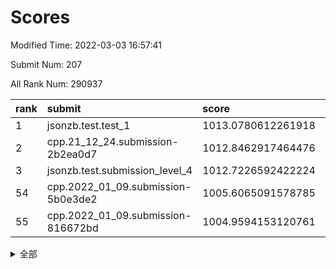 # Scores

Modified Time: 2022-03-03 16:57:41

Submit Num: 207

All Rank Num: 290937

| rank |               submit               |       score        |       sigma        | pk_num |
| :--- | :--------------------------------- | :----------------- | :----------------- | :----- |
| 1    | jsonzb.test.test_1                 | 1013.0780612261918 | 0.8167207864769679 | 5623   |
| 2    | cpp.21_12_24.submission-2b2ea0d7   | 1012.8462917464476 | 0.7934098747601929 | 5620   |
| 3    | jsonzb.test.submission_level_4     | 1012.7226592422224 | 0.7852921686269924 | 5623   |
| 54   | cpp.2022_01_09.submission-5b0e3de2 | 1005.6065091578785 | 0.7265176504272611 | 5622   |
| 55   | cpp.2022_01_09.submission-816672bd | 1004.9594153120761 | 0.7295122556033103 | 5622   |


<details>
<summary>全部</summary>

| rank |                 submit                 |       score        |       sigma        | pk_num |
| :--- | :------------------------------------- | :----------------- | :----------------- | :----- |
| 1    | jsonzb.test.test_1                     | 1013.0780612261918 | 0.8167207864769679 | 5623   |
| 2    | cpp.21_12_24.submission-2b2ea0d7       | 1012.8462917464476 | 0.7934098747601929 | 5620   |
| 3    | jsonzb.test.submission_level_4         | 1012.7226592422224 | 0.7852921686269924 | 5623   |
| 4    | gobigger.level_3.submission_level_3_10 | 1011.3882262227154 | 0.7663058183680818 | 5623   |
| 5    | gobigger.level_3.submission_level_3_42 | 1011.274266919849  | 0.7570056630054892 | 5620   |
| 6    | gobigger.level_3.submission_level_3_19 | 1011.1790884072292 | 0.7715868513647998 | 5622   |
| 7    | gobigger.level_3.submission_level_3_38 | 1011.1607167064521 | 0.7585109092824618 | 5624   |
| 8    | gobigger.level_3.submission_level_3_26 | 1011.0626744424541 | 0.766470553080675  | 5625   |
| 9    | gobigger.level_3.submission_level_3_43 | 1010.8829828387107 | 0.7700136023078897 | 5623   |
| 10   | gobigger.level_3.submission_level_3_11 | 1010.8281356169141 | 0.7638534191237367 | 5619   |
| 11   | gobigger.level_3.submission_level_3_7  | 1010.7433298256922 | 0.7548304810496994 | 5625   |
| 12   | gobigger.level_3.submission_level_3_35 | 1010.6398289728702 | 0.7794200106554329 | 5623   |
| 13   | gobigger.level_3.submission_level_3_20 | 1010.6084827062856 | 0.7765865466879599 | 5626   |
| 14   | gobigger.level_3.submission_level_3_25 | 1010.569042460301  | 0.7644667520465321 | 5626   |
| 15   | gobigger.level_3.submission_level_3_27 | 1010.5033430823526 | 0.7458751024666349 | 5623   |
| 16   | gobigger.level_3.submission_level_3_47 | 1010.4729985495    | 0.7604499968393088 | 5621   |
| 17   | gobigger.level_3.submission_level_3_40 | 1010.4257669816678 | 0.7755216553745506 | 5625   |
| 18   | gobigger.level_3.submission_level_3_36 | 1010.4130064138684 | 0.7713064756512042 | 5623   |
| 19   | gobigger.level_3.submission_level_3_3  | 1010.3920697725489 | 0.7776782792239963 | 5621   |
| 20   | gobigger.level_3.submission_level_3_5  | 1010.3866424556626 | 0.7609973025584232 | 5621   |
| 21   | gobigger.level_3.submission_level_3_49 | 1010.2823912634501 | 0.7554296801634539 | 5625   |
| 22   | gobigger.level_3.submission_level_3_23 | 1010.2746274001122 | 0.749199508312042  | 5619   |
| 23   | gobigger.level_3.submission_level_3_29 | 1010.2735679568004 | 0.7488976044723417 | 5625   |
| 24   | gobigger.level_3.submission_level_3_0  | 1010.257115741678  | 0.7699548594313151 | 5623   |
| 25   | gobigger.level_3.submission_level_3_15 | 1010.227278916394  | 0.7657632649096643 | 5619   |
| 26   | gobigger.level_3.submission_level_3_1  | 1010.2262430061867 | 0.7753297019848593 | 5619   |
| 27   | gobigger.level_3.submission_level_3_39 | 1010.1839517163211 | 0.7435364491559404 | 5619   |
| 28   | gobigger.level_3.submission_level_3_14 | 1010.1774230418255 | 0.7592789367141793 | 5620   |
| 29   | gobigger.level_3.submission_level_3_16 | 1010.1726195334717 | 0.7528656401312059 | 5616   |
| 30   | gobigger.level_3.submission_level_3_2  | 1010.1719235414985 | 0.7847448252937845 | 5624   |
| 31   | gobigger.level_3.submission_level_3_4  | 1010.1312614267392 | 0.7393609934280694 | 5620   |
| 32   | gobigger.level_3.submission_level_3_46 | 1010.1055836657503 | 0.76746152865284   | 5621   |
| 33   | gobigger.level_3.submission_level_3_6  | 1010.0642245156392 | 0.7406270778836119 | 5624   |
| 34   | gobigger.level_3.submission_level_3_34 | 1009.9777518605869 | 0.754506880089304  | 5623   |
| 35   | gobigger.level_3.submission_level_3_17 | 1009.9749587053133 | 0.780340800783626  | 5626   |
| 36   | gobigger.level_3.submission_level_3_33 | 1009.965317048306  | 0.7627843221151696 | 5626   |
| 37   | gobigger.level_3.submission_level_3_13 | 1009.8165377980965 | 0.7656491333189069 | 5613   |
| 38   | gobigger.level_3.submission_level_3_30 | 1009.8031745008321 | 0.7639687262445359 | 5622   |
| 39   | gobigger.level_3.submission_level_3_32 | 1009.7360026469594 | 0.753455836577184  | 5623   |
| 40   | gobigger.level_3.submission_level_3_22 | 1009.6162105604345 | 0.751301391071433  | 5627   |
| 41   | gobigger.level_3.submission_level_3_31 | 1009.601551400509  | 0.7492005974868423 | 5618   |
| 42   | gobigger.level_3.submission_level_3_12 | 1009.4439829476979 | 0.7384012947631058 | 5620   |
| 43   | gobigger.level_3.submission_level_3_37 | 1009.4072380132425 | 0.7621860626902216 | 5626   |
| 44   | gobigger.level_3.submission_level_3_21 | 1009.3962869708764 | 0.7444959721248998 | 5624   |
| 45   | gobigger.level_3.submission_level_3_48 | 1009.3178114672725 | 0.7493755843443908 | 5624   |
| 46   | gobigger.level_3.submission_level_3_8  | 1009.2641575167653 | 0.7541538608121883 | 5619   |
| 47   | gobigger.level_3.submission_level_3_44 | 1009.2581356863813 | 0.7625391019444246 | 5625   |
| 48   | gobigger.level_3.submission_level_3_41 | 1009.2309349315823 | 0.7510974158393352 | 5621   |
| 49   | gobigger.level_3.submission_level_3_45 | 1009.1755781981677 | 0.7431300184155258 | 5621   |
| 50   | gobigger.level_3.submission_level_3_18 | 1009.161703463522  | 0.7452942402144995 | 5620   |
| 51   | gobigger.level_3.submission_level_3_28 | 1009.1462001961193 | 0.7473411145793015 | 5626   |
| 52   | gobigger.level_3.submission_level_3_24 | 1009.0713700826522 | 0.7527600333837768 | 5623   |
| 53   | gobigger.level_3.submission_level_3_9  | 1008.9368949327268 | 0.7719965836806313 | 5617   |
| 54   | cpp.2022_01_09.submission-5b0e3de2     | 1005.6065091578785 | 0.7265176504272611 | 5622   |
| 55   | cpp.2022_01_09.submission-816672bd     | 1004.9594153120761 | 0.7295122556033103 | 5622   |
| 56   | gobigger.level_1.submission_level_1_28 | 1004.9170660718356 | 0.7218254959729644 | 5618   |
| 57   | gobigger.level_1.submission_level_1_12 | 1004.8801818167683 | 0.7260974505861386 | 5618   |
| 58   | gobigger.level_1.submission_level_1_3  | 1004.365334418738  | 0.7150577528129057 | 5626   |
| 59   | gobigger.level_1.submission_level_1_26 | 1004.3172591677339 | 0.7184735453337943 | 5626   |
| 60   | gobigger.level_1.submission_level_1_11 | 1004.303963285782  | 0.7236460278931669 | 5623   |
| 61   | gobigger.level_1.submission_level_1_49 | 1004.2439626871646 | 0.7201543984328842 | 5622   |
| 62   | gobigger.level_1.submission_level_1_4  | 1004.2368238264888 | 0.7152703136334734 | 5625   |
| 63   | gobigger.level_1.submission_level_1_21 | 1004.1090392205818 | 0.7260736633638424 | 5621   |
| 64   | gobigger.level_1.submission_level_1_24 | 1004.1068106867913 | 0.7180615165374674 | 5624   |
| 65   | gobigger.level_1.submission_level_1_31 | 1004.0882898181206 | 0.7265525859366063 | 5623   |
| 66   | gobigger.level_1.submission_level_1_20 | 1004.0516470154162 | 0.7209597430920187 | 5621   |
| 67   | gobigger.level_1.submission_level_1_7  | 1003.7143217919767 | 0.7173283736390269 | 5622   |
| 68   | gobigger.level_1.submission_level_1_18 | 1003.7087058979052 | 0.7214246930362603 | 5621   |
| 69   | gobigger.level_1.submission_level_1_48 | 1003.6747780218582 | 0.7235343519808078 | 5628   |
| 70   | gobigger.level_1.submission_level_1_16 | 1003.670837877429  | 0.7272725715241316 | 5623   |
| 71   | gobigger.level_1.submission_level_1_6  | 1003.6562248609296 | 0.7101023083288133 | 5619   |
| 72   | gobigger.level_1.submission_level_1_39 | 1003.5962169921809 | 0.716496581785462  | 5630   |
| 73   | gobigger.level_1.submission_level_1_1  | 1003.5856643490417 | 0.7163845974471471 | 5618   |
| 74   | gobigger.level_1.submission_level_1_34 | 1003.4251600134025 | 0.718268375657251  | 5626   |
| 75   | gobigger.level_1.submission_level_1_42 | 1003.405146646594  | 0.7238277414969847 | 5622   |
| 76   | gobigger.level_1.submission_level_1_27 | 1003.3472001301732 | 0.723226845511898  | 5623   |
| 77   | gobigger.level_1.submission_level_1_41 | 1003.3046200631013 | 0.7168461606244926 | 5622   |
| 78   | gobigger.level_1.submission_level_1_40 | 1003.2409057949957 | 0.7214205733702678 | 5625   |
| 79   | gobigger.level_1.submission_level_1_47 | 1003.2261715564103 | 0.7208340021951051 | 5619   |
| 80   | gobigger.level_1.submission_level_1_14 | 1003.2066555713844 | 0.7251450171890409 | 5620   |
| 81   | gobigger.level_1.submission_level_1_22 | 1003.1941617256729 | 0.7112358170812302 | 5616   |
| 82   | gobigger.level_1.submission_level_1_44 | 1003.1513783455317 | 0.7278693546277557 | 5625   |
| 83   | gobigger.level_1.submission_level_1_13 | 1003.1053574493216 | 0.7168805200412579 | 5623   |
| 84   | gobigger.level_1.submission_level_1_5  | 1003.1042335038628 | 0.7123590934031362 | 5626   |
| 85   | gobigger.level_1.submission_level_1_38 | 1003.0860709494779 | 0.7092487908433721 | 5626   |
| 86   | gobigger.level_1.submission_level_1_23 | 1003.0808734055539 | 0.7115524653109434 | 5622   |
| 87   | gobigger.level_1.submission_level_1_0  | 1003.07546510665   | 0.7287727755623031 | 5618   |
| 88   | gobigger.level_1.submission_level_1_33 | 1003.0238812358219 | 0.7187693575529085 | 5627   |
| 89   | gobigger.level_1.submission_level_1_43 | 1002.9797701758936 | 0.7192479136557053 | 5620   |
| 90   | gobigger.level_1.submission_level_1_2  | 1002.9329069358691 | 0.7081482360095731 | 5622   |
| 91   | gobigger.level_1.submission_level_1_25 | 1002.9206386121604 | 0.7209992643330916 | 5620   |
| 92   | gobigger.level_1.submission_level_1_8  | 1002.8833419051616 | 0.7110345014815636 | 5620   |
| 93   | gobigger.level_1.submission_level_1_9  | 1002.8418598371171 | 0.7038008383380743 | 5621   |
| 94   | gobigger.level_1.submission_level_1_36 | 1002.8277081333383 | 0.7247932571637579 | 5619   |
| 95   | gobigger.level_1.submission_level_1_45 | 1002.7657898652636 | 0.7180576385112665 | 5620   |
| 96   | gobigger.level_1.submission_level_1_15 | 1002.7524789409239 | 0.719358104239853  | 5620   |
| 97   | gobigger.level_1.submission_level_1_46 | 1002.7380460926014 | 0.715130732664902  | 5623   |
| 98   | gobigger.level_1.submission_level_1_17 | 1002.6828210658979 | 0.7226539432236115 | 5622   |
| 99   | gobigger.level_1.submission_level_1_10 | 1002.6526161139342 | 0.713345300608796  | 5620   |
| 100  | gobigger.level_1.submission_level_1_30 | 1002.2723568910255 | 0.7137045806261038 | 5622   |
| 101  | gobigger.level_1.submission_level_1_35 | 1002.1844905785907 | 0.7089702808519311 | 5627   |
| 102  | gobigger.level_1.submission_level_1_29 | 1002.1183280719185 | 0.7092847403950715 | 5625   |
| 103  | gobigger.level_1.submission_level_1_32 | 1002.1084585938335 | 0.7054024820868714 | 5617   |
| 104  | gobigger.level_1.submission_level_1_19 | 1002.1053597298372 | 0.7247190172474924 | 5617   |
| 105  | gobigger.level_1.submission_level_1_37 | 1001.8503140531034 | 0.7197638697515553 | 5625   |
| 106  | gobigger.random.submission_random_40   | 996.8448223407968  | 0.7199384058968329 | 5623   |
| 107  | gobigger.random.submission_random_37   | 996.7386882614393  | 0.70685909294575   | 5626   |
| 108  | gobigger.random.submission_random_27   | 996.7048494109276  | 0.709136350318417  | 5628   |
| 109  | gobigger.random.submission_random_26   | 996.6360716207488  | 0.7050821003854817 | 5618   |
| 110  | gobigger.random.submission_random_43   | 996.632070857385   | 0.7164687297272812 | 5621   |
| 111  | gobigger.random.submission_random_17   | 996.5800485808194  | 0.7292801647123365 | 5620   |
| 112  | gobigger.random.submission_random_9    | 996.554942263152   | 0.7093178728361269 | 5616   |
| 113  | gobigger.random.submission_random_19   | 996.5374905016434  | 0.7067881962807799 | 5622   |
| 114  | gobigger.random.submission_random_32   | 996.5137882951623  | 0.7099467997421811 | 5623   |
| 115  | gobigger.random.submission_random_25   | 996.455661492604   | 0.7087410640550141 | 5625   |
| 116  | gobigger.random.submission_random_35   | 996.3752586751053  | 0.7080140969022729 | 5622   |
| 117  | gobigger.random.submission_random_1    | 996.3652832114083  | 0.7092899844629491 | 5621   |
| 118  | gobigger.random.submission_random_11   | 996.2875991280465  | 0.7103715223051413 | 5625   |
| 119  | gobigger.random.submission_random_28   | 996.2861364549117  | 0.7174005756988497 | 5620   |
| 120  | gobigger.random.submission_random_38   | 996.2523212693475  | 0.7136441778685043 | 5625   |
| 121  | gobigger.random.submission_random_10   | 996.2279288073456  | 0.7100229801104085 | 5624   |
| 122  | gobigger.random.submission_random_20   | 996.1340867484525  | 0.6994043958520513 | 5621   |
| 123  | gobigger.random.submission_random_13   | 996.0196234452228  | 0.7207842029767803 | 5624   |
| 124  | gobigger.random.submission_random_8    | 995.9211244580599  | 0.7170814774414962 | 5626   |
| 125  | gobigger.random.submission_random_48   | 995.8995335966606  | 0.7071958331832557 | 5623   |
| 126  | gobigger.random.submission_random_4    | 995.8883739866701  | 0.7096313020092379 | 5624   |
| 127  | gobigger.random.submission_random_15   | 995.8725645661376  | 0.710970353272252  | 5624   |
| 128  | gobigger.random.submission_random_21   | 995.8228502383918  | 0.7062316158734304 | 5626   |
| 129  | gobigger.random.submission_random_44   | 995.818065604743   | 0.7220262332955315 | 5619   |
| 130  | gobigger.random.submission_random_33   | 995.7950181676678  | 0.7142962292596453 | 5622   |
| 131  | gobigger.random.submission_random_46   | 995.7918223500839  | 0.7142110581636189 | 5623   |
| 132  | gobigger.random.submission_random_5    | 995.7589782532765  | 0.7123178640993916 | 5622   |
| 133  | gobigger.random.submission_random_0    | 995.7209954613103  | 0.7182576726065242 | 5624   |
| 134  | gobigger.random.submission_random_30   | 995.6946651958325  | 0.7220578208791227 | 5623   |
| 135  | gobigger.random.submission_random_14   | 995.6870916423379  | 0.720858759625542  | 5620   |
| 136  | gobigger.random.submission_random_22   | 995.6510708605102  | 0.7259874597444737 | 5625   |
| 137  | gobigger.random.submission_random_2    | 995.6327632134604  | 0.7229527145104988 | 5626   |
| 138  | gobigger.random.submission_random_45   | 995.6065709489739  | 0.7283954279792405 | 5622   |
| 139  | gobigger.random.submission_random_41   | 995.5773176910818  | 0.7298987359220781 | 5620   |
| 140  | gobigger.random.submission_random_39   | 995.5752813768881  | 0.7294996901202756 | 5624   |
| 141  | gobigger.random.submission_random_23   | 995.5576319100043  | 0.6975756020920388 | 5620   |
| 142  | gobigger.random.submission_random_42   | 995.5308346239354  | 0.711951759706959  | 5621   |
| 143  | gobigger.random.submission_random_34   | 995.52637723707    | 0.7227707279911343 | 5620   |
| 144  | gobigger.random.submission_random_24   | 995.5099190358306  | 0.7174031947327414 | 5619   |
| 145  | gobigger.random.submission_random_7    | 995.4870153296392  | 0.7097730986438462 | 5621   |
| 146  | gobigger.random.submission_random_49   | 995.4652435978667  | 0.7138353747564442 | 5615   |
| 147  | gobigger.random.submission_random_18   | 995.4629228916426  | 0.7017104498849167 | 5624   |
| 148  | gobigger.random.submission_random_16   | 995.3536896153535  | 0.7096179185383378 | 5622   |
| 149  | gobigger.random.submission_random_12   | 995.2789285162174  | 0.7017112201753084 | 5621   |
| 150  | gobigger.random.submission_random_29   | 995.1745925800105  | 0.712636990738362  | 5620   |
| 151  | gobigger.random.submission_random_6    | 995.1677447818662  | 0.7223236379106693 | 5624   |
| 152  | gobigger.random.submission_random_47   | 995.1463652942233  | 0.7053921249259486 | 5620   |
| 153  | gobigger.random.submission_random_31   | 995.1354491949535  | 0.7128947049605789 | 5621   |
| 154  | gobigger.random.submission_random_36   | 995.1148972565255  | 0.734928209716064  | 5626   |
| 155  | gobigger.random.submission_random_3    | 995.0156730569104  | 0.708627335174741  | 5621   |
| 156  | gobigger.level_2.submission_level_2_45 | 994.4540434792524  | 0.7356475442513959 | 5619   |
| 157  | gobigger.level_2.submission_level_2_0  | 994.1851453294255  | 0.7330007559351364 | 5628   |
| 158  | gobigger.level_2.submission_level_2_28 | 993.6444843687076  | 0.7256721680353294 | 5627   |
| 159  | gobigger.level_2.submission_level_2_37 | 993.4675818074346  | 0.7498627206107442 | 5623   |
| 160  | gobigger.level_2.submission_level_2_15 | 993.3372393175679  | 0.7381132436022655 | 5621   |
| 161  | gobigger.level_2.submission_level_2_25 | 993.247837386596   | 0.7494351680037459 | 5619   |
| 162  | gobigger.level_2.submission_level_2_16 | 993.0443529031556  | 0.7373395262770107 | 5619   |
| 163  | gobigger.level_2.submission_level_2_12 | 993.0251713173419  | 0.7388767978211536 | 5623   |
| 164  | gobigger.level_2.submission_level_2_27 | 992.9666391140477  | 0.7284222088776027 | 5621   |
| 165  | gobigger.level_2.submission_level_2_29 | 992.9510937504824  | 0.7399170898026525 | 5621   |
| 166  | gobigger.level_2.submission_level_2_13 | 992.9215315690057  | 0.7501316384925257 | 5619   |
| 167  | gobigger.level_2.submission_level_2_36 | 992.8233382354385  | 0.7260120209389151 | 5623   |
| 168  | gobigger.level_2.submission_level_2_26 | 992.8137940083897  | 0.7449286591653506 | 5618   |
| 169  | gobigger.level_2.submission_level_2_19 | 992.7432684307361  | 0.7424077843200829 | 5625   |
| 170  | gobigger.level_2.submission_level_2_31 | 992.7078466775237  | 0.7428934245450235 | 5621   |
| 171  | gobigger.level_2.submission_level_2_24 | 992.640982800354   | 0.742587407514461  | 5623   |
| 172  | gobigger.level_2.submission_level_2_17 | 992.4824125205414  | 0.7343901139423575 | 5620   |
| 173  | gobigger.level_2.submission_level_2_22 | 992.4401273301802  | 0.7546599674316394 | 5622   |
| 174  | gobigger.level_2.submission_level_2_40 | 992.4320442634253  | 0.736831786403919  | 5626   |
| 175  | gobigger.level_2.submission_level_2_11 | 992.1311443127418  | 0.7288918494895864 | 5627   |
| 176  | gobigger.level_2.submission_level_2_1  | 992.0497080003519  | 0.7523201937695049 | 5620   |
| 177  | gobigger.level_2.submission_level_2_38 | 992.0185121021785  | 0.746111220896302  | 5617   |
| 178  | gobigger.level_2.submission_level_2_21 | 992.0178688274265  | 0.7627045813175578 | 5620   |
| 179  | gobigger.level_2.submission_level_2_46 | 991.9664910789609  | 0.7487295070374057 | 5621   |
| 180  | gobigger.level_2.submission_level_2_18 | 991.9606986462495  | 0.7277845680560426 | 5623   |
| 181  | gobigger.level_2.submission_level_2_42 | 991.8551769950056  | 0.7594306241324769 | 5621   |
| 182  | gobigger.level_2.submission_level_2_2  | 991.8140786432481  | 0.7493775905654341 | 5622   |
| 183  | gobigger.level_2.submission_level_2_49 | 991.6949705842148  | 0.7480100960172562 | 5620   |
| 184  | gobigger.level_2.submission_level_2_41 | 991.6790944617868  | 0.7600788437134733 | 5622   |
| 185  | gobigger.level_2.submission_level_2_33 | 991.651630588548   | 0.7670022146664354 | 5622   |
| 186  | gobigger.level_2.submission_level_2_14 | 991.6206073718004  | 0.7470119188023434 | 5621   |
| 187  | gobigger.level_2.submission_level_2_8  | 991.61579167377    | 0.7285509252473027 | 5621   |
| 188  | gobigger.level_2.submission_level_2_30 | 991.5997892071989  | 0.7486584986947162 | 5617   |
| 189  | gobigger.level_2.submission_level_2_9  | 991.5832575135522  | 0.7361336021522001 | 5616   |
| 190  | gobigger.level_2.submission_level_2_35 | 991.5473572096123  | 0.7523494741437871 | 5618   |
| 191  | gobigger.level_2.submission_level_2_44 | 991.4996493846551  | 0.7633586802895089 | 5617   |
| 192  | gobigger.level_2.submission_level_2_3  | 991.4387717133982  | 0.7426913207043413 | 5621   |
| 193  | gobigger.level_2.submission_level_2_39 | 991.3821811059303  | 0.7619847467093676 | 5626   |
| 194  | gobigger.level_2.submission_level_2_48 | 991.3079124036133  | 0.7410990140562712 | 5625   |
| 195  | gobigger.level_2.submission_level_2_20 | 991.2921221024741  | 0.7639222408803914 | 5616   |
| 196  | gobigger.level_2.submission_level_2_7  | 991.2657204304759  | 0.7578824797762514 | 5619   |
| 197  | gobigger.level_2.submission_level_2_32 | 991.1697434757133  | 0.7485053636500428 | 5624   |
| 198  | gobigger.level_2.submission_level_2_5  | 990.9863238732905  | 0.7628897178255052 | 5625   |
| 199  | gobigger.level_2.submission_level_2_4  | 990.9635336575658  | 0.7582575336469599 | 5623   |
| 200  | gobigger.level_2.submission_level_2_34 | 990.7622550037503  | 0.7678086206649753 | 5625   |
| 201  | gobigger.level_2.submission_level_2_6  | 990.4856238888669  | 0.7435644499740467 | 5612   |
| 202  | gobigger.level_2.submission_level_2_23 | 990.3355135452916  | 0.7531049717313395 | 5622   |
| 203  | gobigger.level_2.submission_level_2_43 | 990.2990470737667  | 0.766791588693812  | 5627   |
| 204  | gobigger.level_2.submission_level_2_47 | 990.0144505061259  | 0.7602915239567473 | 5620   |
| 205  | gobigger.level_2.submission_level_2_10 | 989.1081588178173  | 0.7947683477410888 | 5621   |
| 206  | gobigger.none.submission_none_0        | 978.966566865126   | 1.1531635897033494 | 5622   |
| 207  | gobigger.none.submission_none_1        | 976.4695802987682  | 1.4970252876781807 | 5622   |

</details>